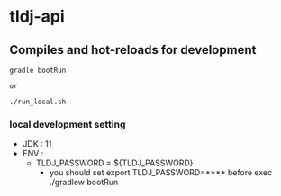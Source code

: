 # tldj-api

## Compiles and hot-reloads for development
```
gradle bootRun

or

./run_local.sh
```

### local development setting
- JDK : 11
- ENV : 
  - TLDJ_PASSWORD = ${TLDJ_PASSWORD}
    - you should set export TLDJ_PASSWORD=**** before exec ./gradlew bootRun
